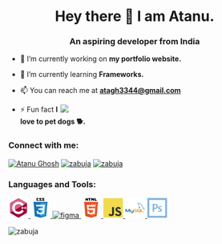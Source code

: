 <h1 align="center">Hey there 👋 I am Atanu.</h1>
<h3 align="center">An aspiring developer from India</h3>

- 🔭 I’m currently working on **my portfolio website.**

- 🌱 I’m currently learning **Frameworks.**

- 📫 You can reach me at **atagh3344@gmail.com**
<img align=right src="https://media2.giphy.com/media/3o7abAHdYvZdBNnGZq/giphy.gif?cid=ecf05e47h46542ksbsvis7jaqtpy4lr9aws303sqfmyodav7&rid=giphy.gif&ct=g" width=400>

- ⚡ Fun fact **I love to pet dogs 🐕.**

<h3 align="left">Connect with me:</h3>
<p align="left">
<a href="https://www.linkedin.com/in/getatanu/" target="blank">
  <img align="center" src="https://img-premium.flaticon.com/png/512/174/174857.png?token=exp=1622360069~hmac=5ea114e7933de766bb098fa1e422e888" alt="Atanu Ghosh" height="30" width="40" /></a>
<a href="https://www.codechef.com/users/zabuja" target="blank">
  <img align="center" src="https://icons-for-free.com/iconfiles/png/512/codechef-1324440139527402917.png" alt="zabuja" height="30" width="40" /></a>
<a href="https://www.hackerrank.com/zabuja" target="blank">
  <img align="center" src="https://d29fhpw069ctt2.cloudfront.net/icon/image/38712/preview.svg" alt="zabuja" height="30" width="40" /></a>
</p>

<h3 align="left">Languages and Tools:</h3>
<p align="left"> <a href="https://www.w3schools.com/cpp/" target="_blank"> <img src="https://raw.githubusercontent.com/devicons/devicon/master/icons/cplusplus/cplusplus-original.svg" alt="cplusplus" width="40" height="40"/> </a> <a href="https://www.w3schools.com/css/" target="_blank"> <img src="https://raw.githubusercontent.com/devicons/devicon/master/icons/css3/css3-original-wordmark.svg" alt="css3" width="40" height="40"/> </a> <a href="https://www.figma.com/" target="_blank"> <img src="https://www.vectorlogo.zone/logos/figma/figma-icon.svg" alt="figma" width="40" height="40"/> </a> <a href="https://www.w3.org/html/" target="_blank"> <img src="https://raw.githubusercontent.com/devicons/devicon/master/icons/html5/html5-original-wordmark.svg" alt="html5" width="40" height="40"/> </a> <a href="https://developer.mozilla.org/en-US/docs/Web/JavaScript" target="_blank"> <img src="https://raw.githubusercontent.com/devicons/devicon/master/icons/javascript/javascript-original.svg" alt="javascript" width="40" height="40"/> </a> <a href="https://www.mysql.com/" target="_blank"> <img src="https://raw.githubusercontent.com/devicons/devicon/master/icons/mysql/mysql-original-wordmark.svg" alt="mysql" width="40" height="40"/> </a> <a href="https://www.photoshop.com/en" target="_blank"> <img src="https://raw.githubusercontent.com/devicons/devicon/master/icons/photoshop/photoshop-line.svg" alt="photoshop" width="40" height="40"/> </a> </p>

<p><img align="center" src="https://github-readme-stats.vercel.app/api/top-langs?username=zabuja&show_icons=true&locale=en&layout=compact" alt="zabuja" /></p>

